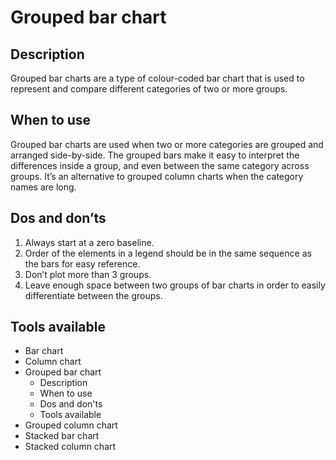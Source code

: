 <!---
Grouped Bar - Comparison content
-->

<!--- Grouped Bar icon assets/img/comparison/bar_grouped_icon.svg --->
# Grouped bar chart

## Description

Grouped bar charts are a type of colour-coded bar chart that is used to represent and compare different categories of two or more groups.

## When to use

Grouped bar charts are used when two or more categories are grouped and arranged side-by-side. The grouped bars make it easy to interpret the differences inside a group, and even between the same category across groups. It’s an alternative to grouped column charts when the category names are long.

## Dos and don’ts

1. Always start at a zero baseline. <!--- assets/img/comparison/bar_grouped_dosdonts_1.svg --->
2. Order of the elements in a legend should be in the same sequence as the bars for easy reference. <!--- assets/img/comparison/bar_grouped_dosdonts_2.svg --->
3. Don’t plot more than 3 groups. <!--- assets/img/comparison/bar_grouped_dosdonts_3.svg --->
4. Leave enough space between two groups of bar charts in order to easily differentiate between the groups. <!--- assets/img/comparison/bar_grouped_dosdonts_4.svg --->

## Tools available
<!--- Buttons with link to the different tools --->


<!---
Side bar 
-->
- Bar chart
- Column chart
- Grouped bar chart
    - Description
    - When to use
    - Dos and don'ts
    - Tools available
- Grouped column chart
- Stacked bar chart
- Stacked column chart

